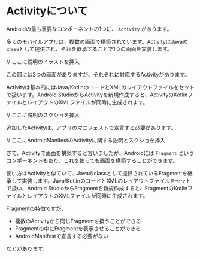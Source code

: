 # Activityについて

Androidの最も重要なコンポーネントの1つに、 `Activity` があります。

多くのモバイルアプリは、複数の画面で構築されています。ActivityはJavaのclassとして提供され、それを継承することで1つの画面を実装します。

// ここに説明のイラストを挿入

この図には2つの画面がありますが、それぞれに対応するActivityがあります。

Activityは基本的にはJava/KotlinのコードとXMLのレイアウトファイルをセットで扱います。Android StudioからActivityを新規作成すると、ActivityのKotlinファイルとレイアウトのXMLファイルが同時に生成されます。

// ここに説明のスクショを挿入

追加したActivityは、アプリのマニフェストで宣言する必要があります。

// ここにAndroidManifestのActivityに関する説明とスクショを挿入

さて、Activityで画面を構築すると言いましたが、Androidには `Fragment` というコンポーネントもあり、これを使っても画面を構築することができます。

使い方はActivityと似ていて、Javaのclassとして提供されているFragmentを継承して実装します。Java/KotlinのコードとXMLのレイアウトファイルをセットで扱い、Android StudioからFragmentを新規作成すると、FragmentのKotlinファイルとレイアウトのXMLファイルが同時に生成されます。

Fragmentの特徴ですが、

- 複数のActivityから同じFragmentを扱うことができる
- Fragmentの中にFragmentを表示させることができる
- AndroidManifestで宣言する必要がない

などがあります。
